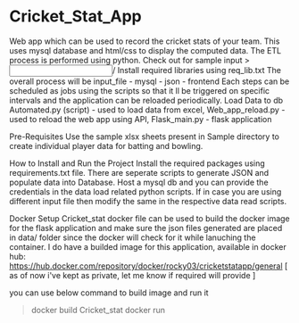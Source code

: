 # Cricket_Stat_App
Web app which can be used to record the cricket stats of your team. This uses mysql database and html/css to display the computed data. The ETL process is performed using python.
Check out for sample input > <input>/<inputfile>
Install required libraries using req_lib.txt
The overall process will be input_file<excel> - mysql<db> - json - frontend
Each steps can be scheduled as jobs using the scripts so that it ll be triggered on specific intervals and the application can be reloaded periodically.
Load Data to db Automated.py (script) - used to load data from excel, Web_app_reload.py - used to reload the web app using API, Flask_main.py - flask application

Pre-Requisites
Use the sample xlsx sheets present in Sample directory to create individual player data for batting and bowling.

How to Install and Run the Project
Install the required packages using requirements.txt file. There are seperate scripts to generate JSON and populate data into Database. Host a mysql db and you can provide the credentials in the data load related python scripts. If in case you are using different input file then modify the same in the respective data read scripts.

Docker Setup
Cricket_stat docker file can be used to build the docker image for the flask application and make sure the json files generated are placed in data/ folder since the docker will check for it while lanuching the container. I do have a builded image for this application, available in docker hub: https://hub.docker.com/repository/docker/rocky03/cricketstatapp/general
[ as of now i've kept as private, let me know if required will provide ]

you can use below command to build image and run it
> docker build Cricket_stat
> docker run <imageid>
